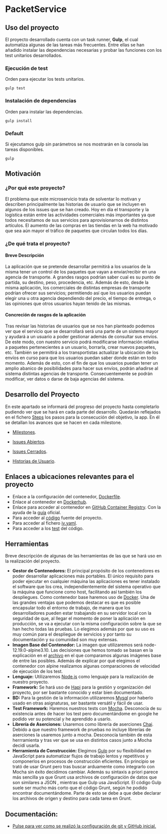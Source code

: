 # PacketService

## Uso del proyecto

El proyecto desarrollado cuenta con un task runner, **Gulp**, el cual automatiza algunas de las tareas más frecuentes. Entre ellas se han añadido instalar las dependencias necesarias y probar las funciones con los test unitarios desarrollados.

### Ejecución de test
Orden para ejecutar los tests unitarios.

~~~
gulp test
~~~

### Instalación de dependencias
Orden para instalar las dependencias.

~~~
gulp install
~~~


### Default
Si ejecutamos gulp sin parámetros se nos mostrarán en la consola las tareas disponibles.
~~~
gulp
~~~

## Motivación

### ¿Por qué este proyecto?

El problema que este microservicio trata de solventar lo motivan y describen principalmente las historias de usuario que se incluyen en algunos de los issues que se han creado.
Hoy en día el transporte y la logística están entre las actividades comerciales más importantes ya que todos necesitamos de sus servicios para aprovisionarnos de distintos artículos. El aumento de las compras en las tiendas en la web ha motivado que sea aún mayor el tráfico de paquetes que circulan todos los días.

### ¿De qué trata el proyecto?

####  Breve Descripción

La aplicación que se pretende desarrollar permitirá a los usuarios de la misma tener un control de los paquetes que vayan a enviar/recibir en una agencia de transporte. A grandes rasgos podrían saber cual es su punto de partida, su destino, peso, procedencia, etc. 
Además de esto, desde la misma aplicación, los comerciales de distintas empresas de transporte podrían ofrecer sus servicios; permitiendo así que los usuarios puedan elegir una u otra agencia dependiendo del precio, el tiempo de entrega, o las opiniones que otros usuarios hayan tenido de las mismas.

#### Concreción de rasgos de la aplicación

Tras revisar las historias de usuarios que se nos han planteado podemos ver que el servicio que se desarrollará será una parte de un sistema mayor y ayudará a un usuario a poder gestionar además de consultar sus envíos. De este modo, con nuestro servicio podrá modificarse información relativa a paquetes pertenecientes a un usuario, borrarla, crear nuevos paquetes, etc. También se permitirá a los transportistas actualizar la ubicación de los envíos en curso para que los usuarios puedan saber donde están en todo momento.
Además de esto, con el fin de que los usuarios puedan tener un amplio abanico de posibilidades para hacer sus envíos, podrán añadirse al sistema distintas agencias de transporte. Consecuentemente se podrán modificar, ver datos o darse de baja agencias del sistema.

## Desarrollo del Proyecto

En este apartado se informará del progreso del proyecto hasta completarlo pudiendo ver que se hará en cada parte del desarrollo. Quedarán reflejados en el fichero [Steps](https://github.com/XDavid1999/PacketService/blob/master/docs/Steps.md) los pasos para la consecución del objetivo, la app. En él se detallan los avances que se hacen en cada milestone.

- [Milestones](https://github.com/XDavid1999/PacketService/milestones).

- [Issues Abiertos](https://github.com/XDavid1999/PacketService/issues?q=is%3Aopen+is%3Aissue).

- [Issues Cerrados](https://github.com/XDavid1999/PacketService/issues?q=is%3Aissue+is%3Aclosed).

- [Historias de Usuario](https://github.com/XDavid1999/PacketService/issues?q=is%3Aissue+label%3Auser-stories).

## Enlaces a ubicaciones relevantes para el proyecto

- Enlace a la configuración del contenedor, [Dockerfile](https://github.com/XDavid1999/PacketService/blob/master/Dockerfile).
- Enlace al contenedor en [Dockerhub](https://hub.docker.com/r/xdavid1999/packetservice/tags).
- Enlace para acceder al contenedor en [GitHub Container Registry](https://github.com/users/XDavid1999/packages/container/package/packetservice). Con la ayuda de la [guía](https://docs.github.com/en/free-pro-team@latest/packages/getting-started-with-github-container-registry/migrating-to-github-container-registry-for-docker-images) oficial.
- Para acceder al [código](https://github.com/XDavid1999/PacketService/tree/master/src) fuente del proyecto.
- Para acceder al fichero [iv.yaml](https://github.com/XDavid1999/PacketService/blob/master/iv.yaml).
- Para acceder a los [test](https://github.com/XDavid1999/PacketService/blob/master/test/packetServiceTest.js) del código.

## Herramientas

Breve descripción de algunas de las herramientas de las que se hará uso en la realización del proyecto.

- **Gestor de Contenedores:** El principal propósito de los contenedores es poder desarrollar aplicaciones más portables. El único requisito para poder ejecutar en cualquier máquina las aplicaciones es tener instalado el software que los crea, independientemente del sistema operativo que la máquina que funcione como host, facilitando así también los despliegues. Como contenedor base haremos uso de [Docker](https://www.docker.com/). Una de las grandes ventajas que podemos destacar es que es posible encapsular todo el entorno de trabajo, de manera que los desarrolladores pueden estar trabajando en su servidor local con la seguridad de que, al llegar el momento de poner la aplicación en producción, se va a ejecutar con la misma configuración sobre la que se han hecho todas las pruebas. Lo elegimos además por que su uso es muy común para el despliegue de servicios y por tanto su documentación y su comunidad son muy extensas.
- **Imagen Base del Contenedor:** La imagen que utilizaremos será node-12.19.0-alpine3.10. Las decisiones que hemos tomado se basan en la explicación en el [archivo](https://github.com/XDavid1999/PacketService/blob/master/docs/comparacion-imagenes.md) en el que comparamos algunas imágenes base de entre las posibles. Además de explicar por qué elegimos el contenedor con alpine realizamos algunas comparaciones de velocidad de ejecución de los test.
-  **Lenguaje:** Utilizaremos [Node.js](https://nodejs.org/) como lenguaje para la realización de nuestro proyecto.
-  **Framework:** Se hará uso de [Hapi](https://hapi.dev/) para la gestión y organización del proyecto, por ser bastante conocido y estar bien documentado.
-  **BD:** Para la gestión de la información utilizaremos [Mysql](https://www.mysql.com/) por haberlo usado en otras asignaturas, ser bastante versátil y fácil de usar.
- **Test Framework:** Haremos nuestros tests con [Mocha](https://mochajs.org/). Desconocía de su existencia antes de hacer los test pero documentándome en google he podido ver su potencial y he aprendido a usarlo.
- **Librería de Aserciones:** Usaremos como librería de aserciones [Chai](https://mochajs.org/). Debido a que nuestro framework de pruebas no incluye librerías de aserciones la usaremos junto a mocha. Desconocía también de esta herrramienta  y tras ver que se usa en distintos casos junto a Mocha decidí usarla.
- **Herramienta de Construcción:** Elegimos [Gulp](https://gulpjs.com/) por su flexibilidad en JavaScript para automatizar flujos de trabajo lentos y repetitivos y componerlos en procesos de construcción eficientes. En principio se trató de usar Grunt pero tras buscar arduamente como integrarlo con Mocha sin éxito decidimos cambiar. Además su sintaxis a priori parece más sencilla ya que Grunt usa archivos de configuración de datos que son similares a JSON , mientras que Gulp usa JavaScript. El código Gulp suele ser mucho más corto que el código Grunt, según he podido encontrar documentándome. Parte de esto se debe a que debe declarar los archivos de origen y destino para cada tarea en Grunt.

## Documentación:

- [Pulse para ver como se realizó la configuración de git y GitHub inicial.](docs/Configuración.md)
